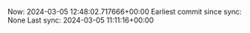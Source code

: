 Now: 2024-03-05 12:48:02.717666+00:00 Earliest commit since sync: None Last sync: 2024-03-05 11:11:16+00:00
